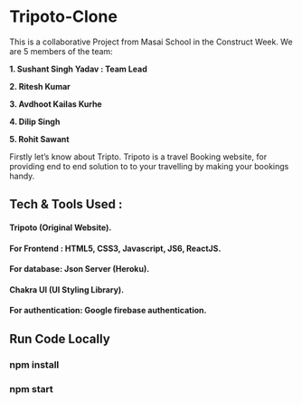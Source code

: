 # Tripoto-Clone

This is a collaborative Project from Masai School in the Construct Week. We are 5 members of the team:

<b>1. Sushant Singh Yadav : Team Lead</b>

<b>2. Ritesh Kumar </b>

<b>3. Avdhoot Kailas Kurhe</b>

<b>4. Dilip Singh</b>

<b>5. Rohit Sawant</b>

Firstly let’s know about Tripto. Tripoto is a travel Booking website, for providing end to end solution to to your travelling by making your bookings handy.

## Tech & Tools Used :
#### Tripoto (Original Website).
#### For Frontend : HTML5, CSS3, Javascript, JS6, ReactJS.
#### For database: Json Server (Heroku).
#### Chakra UI (UI Styling Library).
#### For authentication: Google firebase authentication.

## Run Code Locally
### npm install
### npm start
